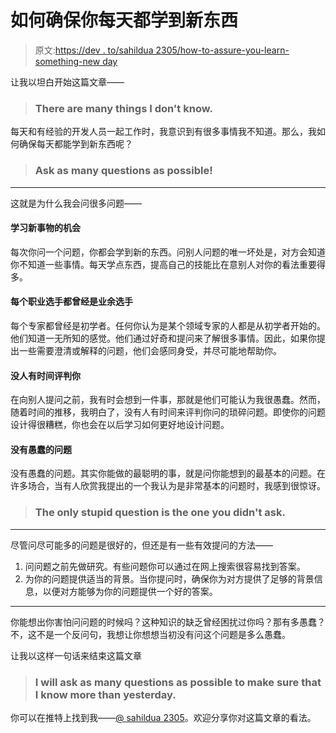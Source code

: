 # 如何确保你每天都学到新东西

> 原文:[https://dev . to/sahildua 2305/how-to-assure-you-learn-something-new day](https://dev.to/sahildua2305/how-to-make-sure-you-learn-something-newevery-day)

让我以坦白开始这篇文章——

> ### There are many things I don't know.

每天和有经验的开发人员一起工作时，我意识到有很多事情我不知道。那么，我如何确保每天都能学到新东西呢？

> ### Ask as many questions as possible!

* * *

这就是为什么我会问很多问题——

#### 学习新事物的机会

每次你问一个问题，你都会学到新的东西。问别人问题的唯一坏处是，对方会知道你不知道一些事情。每天学点东西，提高自己的技能比在意别人对你的看法重要得多。

#### 每个职业选手都曾经是业余选手

每个专家都曾经是初学者。任何你认为是某个领域专家的人都是从初学者开始的。他们知道一无所知的感觉。他们通过好奇和提问来了解很多事情。因此，如果你提出一些需要澄清或解释的问题，他们会感同身受，并尽可能地帮助你。

#### 没人有时间评判你

在向别人提问之前，我有时会想到一件事，那就是他们可能认为我很愚蠢。然而，随着时间的推移，我明白了，没有人有时间来评判你问的琐碎问题。即使你的问题设计得很糟糕，你也会在以后学习如何更好地设计问题。

#### 没有愚蠢的问题

没有愚蠢的问题。其实你能做的最聪明的事，就是问你能想到的最基本的问题。在许多场合，当有人欣赏我提出的一个我认为是非常基本的问题时，我感到很惊讶。

> ### The only stupid question is the one you didn't ask.

* * *

尽管问尽可能多的问题是很好的，但还是有一些有效提问的方法——

1.  问问题之前先做研究。有些问题你可以通过在网上搜索很容易找到答案。
2.  为你的问题提供适当的背景。当你提问时，确保你为对方提供了足够的背景信息，以便对方能够为你的问题提供一个好的答案。

* * *

你能想出你害怕问问题的时候吗？这种知识的缺乏曾经困扰过你吗？那有多愚蠢？ 不，这不是一个反问句，我想让你想想当初没有问这个问题是多么愚蠢。

让我以这样一句话来结束这篇文章

> ### I will ask as many questions as possible to make sure that I know more than yesterday.

你可以在推特上找到我——[@ sahildua 2305](https://twitter.com/sahildua2305)。欢迎分享你对这篇文章的看法。
